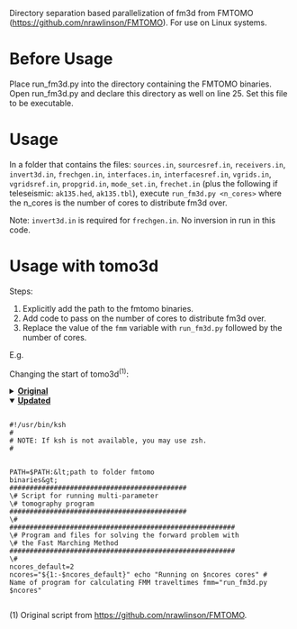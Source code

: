 Directory separation based parallelization of fm3d from FMTOMO (https://github.com/nrawlinson/FMTOMO). For use on Linux systems.

# Before Usage
Place run_fm3d.py into the directory containing the FMTOMO binaries. Open run_fm3d.py and declare this directory as well on line 25. Set this file to be executable.

# Usage

In a folder that contains the files: `sources.in`, `sourcesref.in`, `receivers.in`, `invert3d.in`, `frechgen.in`, `interfaces.in`, `interfacesref.in`, `vgrids.in`, `vgridsref.in`, `propgrid.in`, `mode_set.in`, `frechet.in` (plus the following if teleseismic: `ak135.hed`, `ak135.tbl`), execute `run_fm3d.py <n_cores>` where the n_cores is the number of cores to distribute fm3d over.

Note: `invert3d.in` is required for `frechgen.in`. No inversion in run in this code.

# Usage with tomo3d

Steps:
1. Explicitly add the path to the fmtomo binaries.
2. Add code to pass on the number of cores to distribute fm3d over.
3. Replace the value of the `fmm` variable with `run_fm3d.py` followed by the number of cores.

E.g.

Changing the start of tomo3d<sup>(1)</sup>:

<details>
<summary><b><u>Original</u></b></summary>
<pre><code>
#!/usr/bin/ksh
#
# NOTE: If ksh is not available, you may use zsh.
#
############################################
# Script for running multi-parameter
# tomography program
############################################
#
########################################################
# Program and files for solving the forward problem with
# the Fast Marching Method
########################################################
#
# Name of program for calculating FMM traveltimes
fmm=fm3d
</code></pre>

</details>

<details open>
<summary><b><u>Updated</u></b></summary>
<pre><code>
#!/usr/bin/ksh
#
# NOTE: If ksh is not available, you may use zsh.
#

PATH=$PATH:&lt;path to folder fmtomo binaries&gt;
############################################
\# Script for running multi-parameter
\# tomography program
############################################
\#
########################################################
\# Program and files for solving the forward problem with
\# the Fast Marching Method
########################################################
\#
ncores_default=2
ncores="${1:-$ncores_default}"
echo "Running on $ncores cores"
\# Name of program for calculating FMM traveltimes
fmm="run_fm3d.py $ncores"
</code></pre>
</details>

(1) Original script from https://github.com/nrawlinson/FMTOMO.
